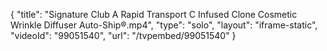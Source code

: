 {
    "title": "Signature Club A Rapid Transport C Infused Clone Cosmetic Wrinkle Diffuser Auto-Ship&reg;.mp4",
    "type": "solo",
    "layout": "iframe-static",
    "videoId": "99051540",
    "url": "\/tvpembed\/99051540"
}